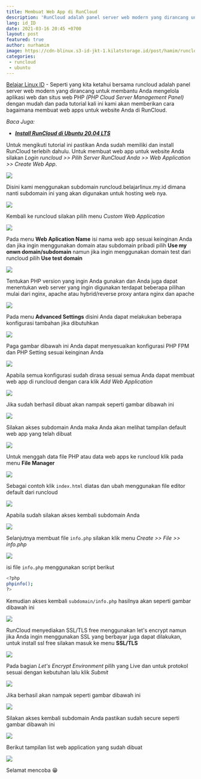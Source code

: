 ```yaml
---
title: Membuat Web App di RunCloud
description: 'RunCloud adalah panel server web modern yang dirancang untuk membantu Anda mengelola aplikasi web dan situs web PHP (PHP Cloud Server Management Panel) dengan mudah dan cepat'
lang: id_ID
date: 2021-03-16 20:45 +0700
layout: post
featured: true
author: nurhamim
image: https://cdn-blinux.s3-id-jkt-1.kilatstorage.id/post/hamim/runcloud-webapp.png
categories:
 - runcloud
 - ubuntu
---
```


[Belajar Linux ID](https://belajarlinux.id) - Seperti yang kita ketahui bersama runcloud adalah panel server web modern yang dirancang untuk membantu Anda mengelola aplikasi web dan situs web PHP *(PHP Cloud Server Management Panel)* dengan mudah dan pada tutorial kali ini kami akan memberikan cara bagaimana membuat web apps untuk website Anda di RunCloud. 

*Baca Juga:*

- ***[Install RunCloud di Ubuntu 20.04 LTS](https://belajarlinux.id/install-runcloud-di-ubuntu-20-04-lts/)***

Untuk mengikuti tutorial ini pastikan Anda sudah memiliki dan install RunCloud terlebih dahulu. Untuk membuat web app untuk website Anda silakan *Login runcloud >> Pilih Server RunCloud Anda >> Web Application >> Create Web App*.

![](https://cdn-blinux.s3-id-jkt-1.kilatstorage.id/post/hamim/runhost1.png)

Disini kami menggunakan subdomain runcloud.belajarlinux.my.id dimana nanti subdomain ini yang akan digunakan untuk hosting web nya. 

![](https://cdn-blinux.s3-id-jkt-1.kilatstorage.id/post/hamim/runhost2.png)

Kembali ke runcloud silakan pilih menu *Custom Web Application*

![](https://cdn-blinux.s3-id-jkt-1.kilatstorage.id/post/hamim/runhost3.png)

Pada menu **Web Aplication Name** isi nama web app sesuai keinginan Anda dan jika ingin menggunakan domain atau subdomain pribadi pilih **Use my onwn domain/subdomain** namun jika ingin menggunakan domain test dari runcloud pilih **Use test domain**

![](https://cdn-blinux.s3-id-jkt-1.kilatstorage.id/post/hamim/runhost4.png)

Tentukan PHP version yang ingin Anda gunakan dan Anda juga dapat menentukan web server yang ingin digunakan terdapat beberapa pilihan mulai dari nginx, apache atau hybrid/reverse proxy antara nginx dan apache

![](https://cdn-blinux.s3-id-jkt-1.kilatstorage.id/post/hamim/runhost5.png)

Pada menu **Advanced Settings** disini Anda dapat melakukan beberapa konfigurasi tambahan jika dibutuhkan

![](https://cdn-blinux.s3-id-jkt-1.kilatstorage.id/post/hamim/runhost6.png)

Paga gambar dibawah ini Anda dapat menyesuaikan konfigurasi PHP FPM dan PHP Setting sesuai keinginan Anda

![](https://cdn-blinux.s3-id-jkt-1.kilatstorage.id/post/hamim/runhost7.png)

Apabila semua konfigurasi sudah dirasa sesuai semua Anda dapat membuat web app di runcloud dengan cara klik *Add Web Application*

![](https://cdn-blinux.s3-id-jkt-1.kilatstorage.id/post/hamim/runhost8.png)

Jika sudah berhasil dibuat akan nampak seperti gambar dibawah ini

![](https://cdn-blinux.s3-id-jkt-1.kilatstorage.id/post/hamim/runhost9.png)

Silakan akses subdomain Anda maka Anda akan melihat tampilan default web app yang telah dibuat

![](https://cdn-blinux.s3-id-jkt-1.kilatstorage.id/post/hamim/runhost10.png)

Untuk menggah data file PHP atau data web apps ke runcloud klik pada menu **File Manager**

![](https://cdn-blinux.s3-id-jkt-1.kilatstorage.id/post/hamim/runhost11.png)

Sebagai contoh klik `index.html` diatas dan ubah menggunakan file editor default dari runcloud

![](https://cdn-blinux.s3-id-jkt-1.kilatstorage.id/post/hamim/runhost12.png)

Apabila sudah silakan akses kembali subdomain Anda

![](https://cdn-blinux.s3-id-jkt-1.kilatstorage.id/post/hamim/runhost13.png)

Selanjutnya membuat file `info.php` silakan klik menu *Create >> File >> info.php*

![](https://cdn-blinux.s3-id-jkt-1.kilatstorage.id/post/hamim/runhost14.png)

isi file `info.php` menggunakan script berikut

```bash
<?php
phpinfo();
?>
```

Kemudian akses kembali `subdomain/info.php` hasilnya akan seperti gambar dibawah ini

![](https://cdn-blinux.s3-id-jkt-1.kilatstorage.id/post/hamim/runhost15.png)

RunCloud menyediakan SSL/TLS free menggunakan let's encrypt namun jika Anda ingin menggunakan SSL yang berbayar juga dapat dilakukan, untuk install ssl free silakan masuk ke menu **SSL/TLS**

![](https://cdn-blinux.s3-id-jkt-1.kilatstorage.id/post/hamim/runhost16.png)

Pada bagian *Let's Encrypt Environment* pilih yang Live dan untuk protokol sesuai dengan kebutuhan lalu klik *Submit*

![](https://cdn-blinux.s3-id-jkt-1.kilatstorage.id/post/hamim/runhost17.png)

Jika berhasil akan nampak seperti gambar dibawah ini

![](https://cdn-blinux.s3-id-jkt-1.kilatstorage.id/post/hamim/runhost18.png)

Silakan akses kembali subdomain Anda pastikan sudah secure seperti gambar dibawah ini

![](https://cdn-blinux.s3-id-jkt-1.kilatstorage.id/post/hamim/runhost19.png)

Berikut tampilan list web application yang sudah dibuat

![](https://cdn-blinux.s3-id-jkt-1.kilatstorage.id/post/hamim/runhost20.png)

Selamat mencoba 😁
